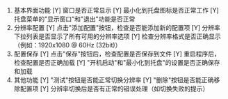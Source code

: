 
1. 基本界面功能
[Y] 窗口是否正常显示
[Y] 最小化到托盘图标是否正常工作
[Y] 托盘菜单的"显示窗口"和"退出"功能是否正常
2. 分辨率配置
[Y] 点击"添加配置"按钮，检查是否能添加新的配置项
[Y] 分辨率下拉列表是否显示了所有可用的分辨率选项
[Y] 检查分辨率格式是否正确显示（例如：1920x1080 @ 60Hz (32bit)）
3. 配置保存
[Y] 点击"保存"按钮后，检查配置是否保存到文件
[Y] 重启程序后，检查配置是否正确加载
[Y] "开机启动"和"最小化到托盘"的设置是否正确保存和加载
4. 其他功能
[Y] "测试"按钮是否能正常切换分辨率
[Y] "删除"按钮是否能正确移除配置项
[Y] 分辨率切换后是否有正常的错误处理（如切换失败的提示）